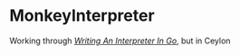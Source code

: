 # MonkeyInterpreter
Working through _[Writing An Interpreter In Go](https://interpreterbook.com/)_, but in Ceylon
